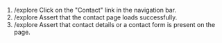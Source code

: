 1. /explore Click on the "Contact" link in the navigation bar.
2. /explore Assert that the contact page loads successfully.
3. /explore Assert that contact details or a contact form is present on the page.